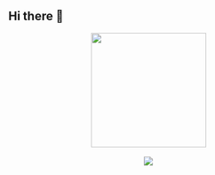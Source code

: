 ## Hi there 👋

<p align="center">
  <img height="207em" src="https://github-readme-stats.vercel.app/api?username=yanjing19989&show_icons=true&theme=github_dark" align = "center"/>
  <br></br>
  <img src="https://streak-stats.demolab.com?user=yanjing19989&theme=github-dark-blue" align = "center"/>
</p>

<!--[![Top Langs](https://github-readme-stats.vercel.app/api/top-langs/?username=yanjing19989&layout=compact&theme=github_dark)](https://github.com/anuraghazra/github-readme-stats)

[![Anurag's GitHub stats](https://github-readme-stats.vercel.app/api?username=yanjing19989&show_icons=true&theme=github_dark)](https://github.com/anuraghazra/github-readme-stats)

[![GitHub Streak](https://streak-stats.demolab.com/?user=yanjing19989&theme=github-dark-blue)](https://git.io/streak-stats)
-->

<!--
**yanjing19989/yanjing19989** is a ✨ _special_ ✨ repository because its `README.md` (this file) appears on your GitHub profile.

Here are some ideas to get you started:

- 🔭 I’m currently working on ...
- 🌱 I’m currently learning ...
- 👯 I’m looking to collaborate on ...
- 🤔 I’m looking for help with ...
- 💬 Ask me about ...
- 📫 How to reach me: ...
- 😄 Pronouns: ...
- ⚡ Fun fact: ...
-->
